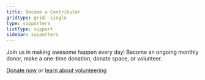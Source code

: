 ```yaml
---
title: Become a Contributor
gridtype: grid--single
type: supporters
listType: support
sidebar: supporters
---
```


Join us in making awesome happen every day! Become an ongoing monthly donor, make a one-time donation, donate space, or volunteer.
        
<a href="/contribute">Donate now  </a> or <a href="/contribute">learn about volunteering</a>
